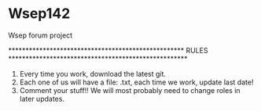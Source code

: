 Wsep142
=======

Wsep forum project


*************************************************** RULES ****************************************************
1. Every time you work, download the latest git.
2. Each one of us will have a file: <my-name>.txt, each time we work, update last date!
3. Comment your stuff!! We will most probably need to change roles in later updates.
